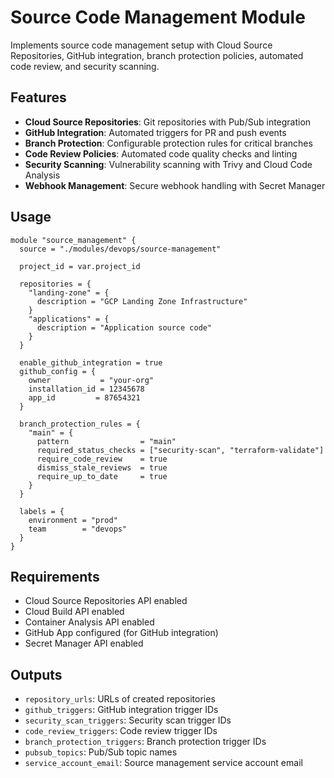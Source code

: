 # Source Code Management Module

Implements source code management setup with Cloud Source Repositories, GitHub integration, branch protection policies, automated code review, and security scanning.

## Features

- **Cloud Source Repositories**: Git repositories with Pub/Sub integration
- **GitHub Integration**: Automated triggers for PR and push events
- **Branch Protection**: Configurable protection rules for critical branches
- **Code Review Policies**: Automated code quality checks and linting
- **Security Scanning**: Vulnerability scanning with Trivy and Cloud Code Analysis
- **Webhook Management**: Secure webhook handling with Secret Manager

## Usage

```hcl
module "source_management" {
  source = "./modules/devops/source-management"
  
  project_id = var.project_id
  
  repositories = {
    "landing-zone" = {
      description = "GCP Landing Zone Infrastructure"
    }
    "applications" = {
      description = "Application source code"
    }
  }
  
  enable_github_integration = true
  github_config = {
    owner           = "your-org"
    installation_id = 12345678
    app_id         = 87654321
  }
  
  branch_protection_rules = {
    "main" = {
      pattern                = "main"
      required_status_checks = ["security-scan", "terraform-validate"]
      require_code_review    = true
      dismiss_stale_reviews  = true
      require_up_to_date     = true
    }
  }
  
  labels = {
    environment = "prod"
    team        = "devops"
  }
}
```

## Requirements

- Cloud Source Repositories API enabled
- Cloud Build API enabled
- Container Analysis API enabled
- GitHub App configured (for GitHub integration)
- Secret Manager API enabled

## Outputs

- `repository_urls`: URLs of created repositories
- `github_triggers`: GitHub integration trigger IDs
- `security_scan_triggers`: Security scan trigger IDs
- `code_review_triggers`: Code review trigger IDs
- `branch_protection_triggers`: Branch protection trigger IDs
- `pubsub_topics`: Pub/Sub topic names
- `service_account_email`: Source management service account email